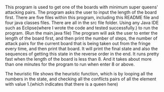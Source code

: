This program is used to get one of the boards with minimum super queens' attacking pairs. The program asks the user to input the length of the board first.
There are five files within this program, including this README file and four java classes files. There are all in the src file folder.
Using any Java IDE such as Eclipse(where I wrote the code and tested successfully.) to run the program. (Run the main.java file)
The program will ask the user to enter the length of the board first,
and then print the number of steps, the number of attack pairs for the current board that is being taken out from the fringe every time,
and then print that board.
It will print the final state and also the sequences of getting this state in the reverse order in the end.
It runs pretty fast when the length of the board is less than 8. And it takes about more than one minutes for the program to run when enter 8 or above.

The heuristic file shows the heuristic function, which is by looping all the numbers in the state, 
and checking all the conflicts pairs of all the element with value 1.(which indicates that there is a queen here) 
